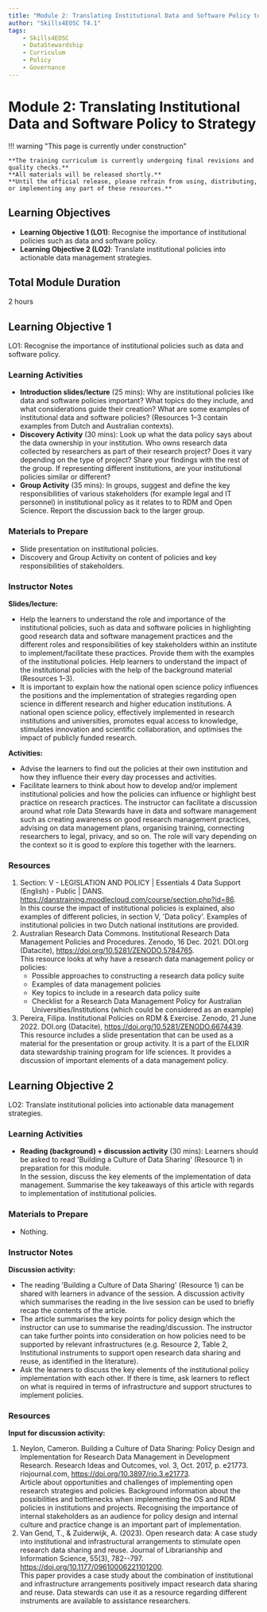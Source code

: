 ```yaml
---
title: "Module 2: Translating Institutional Data and Software Policy to Strategy"
author: "Skills4EOSC T4.1"
tags:
    - Skills4EOSC
    - DataStewardship
    - Curriculum
    - Policy
    - Governance
---
```


# Module 2: Translating Institutional Data and Software Policy to Strategy


!!! warning "This page is currently under construction"

    **The training curriculum is currently undergoing final revisions and quality checks.**
    **All materials will be released shortly.**
    **Until the official release, please refrain from using, distributing, or implementing any part of these resources.**


## Learning Objectives

- **Learning Objective 1 (LO1)**: Recognise the importance of institutional policies such as data and software policy.
- **Learning Objective 2 (LO2)**: Translate institutional policies into actionable data management strategies.


## Total Module Duration

2 hours


## Learning Objective 1

LO1: Recognise the importance of institutional policies such as data and software policy.


### Learning Activities

- **Introduction slides/lecture** (25 mins): Why are institutional policies like data and software policies important? What topics do they include, and what considerations guide their creation? What are some examples of institutional data and software policies? (Resources 1&ndash;3 contain examples from Dutch and Australian contexts).
- **Discovery Activity** (30 mins): Look up what the data policy says about the data ownership in your institution. Who owns research data collected by researchers as part of their research project? Does it vary depending on the type of project? Share your findings with the rest of the group. If representing different institutions, are your institutional policies similar or different?
- **Group Activity** (35 mins): In groups, suggest and define the key responsibilities of various stakeholders (for example legal and IT personnel) in institutional policy as it relates to to RDM and Open Science. Report the discussion back to the larger group.


### Materials to Prepare

- Slide presentation on institutional policies.
- Discovery and Group Activity on content of policies and key responsibilities of stakeholders.


### Instructor Notes

**Slides/lecture:**

- Help the learners to understand the role and importance of the institutional policies, such as data and software policies in highlighting good research data and software management practices and the different roles and responsibilities of key stakeholders within an institute to implement/facilitate these practices. Provide them with the examples of the institutional policies. Help learners to understand the impact of the institutional policies with the help of the background material (Resources 1&ndash;3).
- It is important to explain how the national open science policy influences the positions and the implementation of strategies regarding open science in different research and higher education institutions. A national open science policy, effectively implemented in research institutions and universities, promotes equal access to knowledge, stimulates innovation and scientific collaboration, and optimises the impact of publicly funded research.

**Activities:**

- Advise the learners to find out the policies at their own institution and how they influence their every day processes and activities.
- Facilitate learners to think about how to develop and/or implement institutional policies and how the policies can influence or highlight best practice on research practices. The instructor can facilitate a discussion around what role Data Stewards have in data and software management such as creating awareness on good research management practices, advising on data management plans, organising training, connecting researchers to legal, privacy, and so on. The role will vary depending on the context so it is good to explore this together with the learners.


### Resources

1. Section: V - LEGISLATION AND POLICY | Essentials 4 Data Support (English) - Public | DANS. <https://danstraining.moodlecloud.com/course/section.php?id=86>.  
   In this course the impact of institutional policies is explained, also examples of different policies, in section V, 'Data policy'. Examples of institutional policies in two Dutch national institutions are provided.
2. Australian Research Data Commons. Institutional Research Data Management Policies and Procedures. Zenodo, 16 Dec. 2021. DOI.org (Datacite), <https://doi.org/10.5281/ZENODO.5784765>.  
   This resource looks at why have a research data management policy or policies:
   - Possible approaches to constructing a research data policy suite
   - Examples of data management policies
   - Key topics to include in a research data policy suite
   - Checklist for a Research Data Management Policy for Australian Universities/Institutions (which could be considered as an example)
3. Pereira, Filipa. Institutional Policies on RDM &amp; Exercise. Zenodo, 21 June 2022. DOI.org (Datacite), <https://doi.org/10.5281/ZENODO.6674439>.  
   This resource includes a slide presentation that can be used as a material for the presentation or group activity. It is a part of the ELIXIR data stewardship training program for life sciences. It provides a discussion of important elements of a data management policy.



## Learning Objective 2

LO2: Translate institutional policies into actionable data management strategies.


### Learning Activities

- **Reading (background) + discussion activity** (30 mins): Learners should be asked to read 'Building a Culture of Data Sharing' (Resource 1) in preparation for this module.  
  In the session, discuss the key elements of the implementation of data management. Summarise the key takeaways of this article with regards to implementation of institutional policies.


### Materials to Prepare

- Nothing.


### Instructor Notes

**Discussion activity:**

- The reading 'Building a Culture of Data Sharing' (Resource 1) can be shared with learners in advance of the session. A discussion activity which summarises the reading in the live session can be used to briefly recap the contents of the article.
- The article summarises the key points for policy design which the instructor can use to summarise the reading/discussion. The instructor can take further points into consideration on how policies need to be supported by relevant infrastructures (e.g. Resource 2, Table 2, Institutional instruments to support open research data sharing and reuse, as identified in the literature).  
- Ask the learners to discuss the key elements of the institutional policy implementation with each other. If there is time, ask learners to reflect on what is required in terms of infrastructure and support structures to implement policies.


### Resources

**Input for discussion activity:**

1. Neylon, Cameron. Building a Culture of Data Sharing: Policy Design and Implementation for Research Data Management in Development Research. Research Ideas and Outcomes, vol. 3, Oct. 2017, p. e21773. riojournal.com, <https://doi.org/10.3897/rio.3.e21773>.  
   Article about opportunities and challenges of implementing open research strategies and policies. Background information about the possibilities and bottlenecks when implementing the OS and RDM policies in institutions and projects. Recognising the importance of internal stakeholders as an audience for policy design and internal culture and practice change is an important part of implementation.
2. Van Gend, T., & Zuiderwijk, A. (2023). Open research data: A case study into institutional and infrastructural arrangements to stimulate open research data sharing and reuse. Journal of Librarianship and Information Science, 55(3), 782--797. <https://doi.org/10.1177/09610006221101200>.  
   This paper provides a case study about the combination of institutional and infrastructure arrangements positively impact research data sharing and reuse. Data stewards can use it as a resource regarding different instruments are available to assistance researchers.
